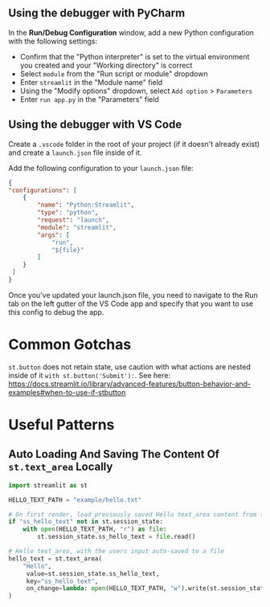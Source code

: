 ## Using the debugger with PyCharm

In the **Run/Debug Configuration** window, add a new Python configuration with the following settings:
- Confirm that the "Python interpreter" is set to the virtual environment you created and your "Working directory" is correct
- Select `module` from the "Run script or module" dropdown
- Enter `streamlit` in the "Module name" field
- Using the "Modify options" dropdown, select `Add option` > `Parameters`
- Enter `run app.py` in the "Parameters" field

## Using the debugger with VS Code
Create a `.vscode` folder in the root of your project (if it doesn't already exist) and create a `launch.json` file inside of it.

Add the following configuration to your `launch.json` file:

```json
{
"configurations": [
    {
        "name": "Python:Streamlit",
        "type": "python",
        "request": "launch",
        "module": "streamlit",
        "args": [
            "run",
            "${file}"
        ]
    }
 ]
}
```

Once you've updated your launch.json file, you need to navigate to the Run tab on the left gutter of the VS Code app and specify that you want to use this config to debug the app.

# Common Gotchas

`st.button` does not retain state, use caution with what actions are nested inside of it `with st.button('Submit'):`.
See here: https://docs.streamlit.io/library/advanced-features/button-behavior-and-examples#when-to-use-if-stbutton

# Useful Patterns

## Auto Loading And Saving The Content Of `st.text_area` Locally

```python
import streamlit as st

HELLO_TEXT_PATH = "example/hello.txt"

# On first render, load previously saved Hello text_area content from file 
if "ss_hello_text" not in st.session_state:
    with open(HELLO_TEXT_PATH, "r") as file:
        st.session_state.ss_hello_text = file.read()

# Hello text_area, with the users input auto-saved to a file
hello_text = st.text_area(
    "Hello",
     value=st.session_state.ss_hello_text,
     key="ss_hello_text",
     on_change=lambda: open(HELLO_TEXT_PATH, "w").write(st.session_state.ss_hello_text)
)
```
